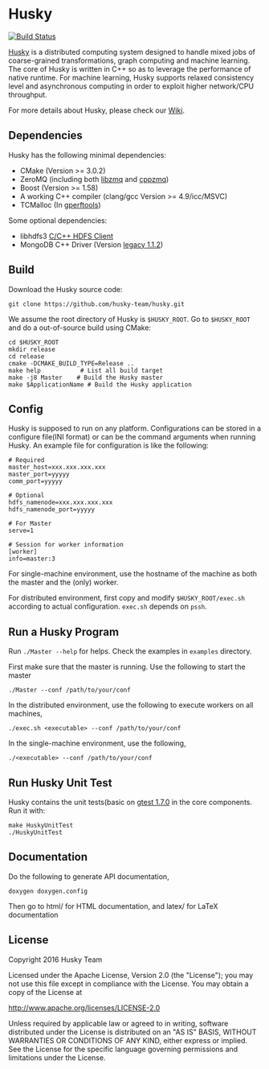 Husky
=======

[![Build Status](https://travis-ci.org/husky-team/husky.svg?branch=master)](https://travis-ci.org/husky-team/husky)

[Husky](http://www.husky-project.com/) is a distributed computing system designed to handle mixed jobs of coarse-grained transformations, graph computing and machine learning. The core of Husky is written in C++ so as to leverage the performance of native runtime. For machine learning, Husky supports relaxed consistency level and asynchronous computing in order to exploit higher network/CPU throughput.

For more details about Husky, please check our [Wiki](https://github.com/husky-team/husky/wiki).


Dependencies
-------------

Husky has the following minimal dependencies:

* CMake (Version >= 3.0.2)
* ZeroMQ (including both [libzmq](https://github.com/zeromq/libzmq) and [cppzmq](https://github.com/zeromq/cppzmq))
* Boost (Version >= 1.58)
* A working C++ compiler (clang/gcc Version >= 4.9/icc/MSVC)
* TCMalloc (In [gperftools](https://github.com/gperftools/gperftools))

Some optional dependencies:

* libhdfs3 [C/C++ HDFS Client](https://github.com/Pivotal-Data-Attic/pivotalrd-libhdfs3)
* MongoDB C++ Driver (Version [legacy 1.1.2](https://github.com/mongodb/mongo-cxx-driver/tree/legacy))

Build
-----

Download the Husky source code:

    git clone https://github.com/husky-team/husky.git

We assume the root directory of Husky is `$HUSKY_ROOT`. Go to `$HUSKY_ROOT` and do a out-of-source build using CMake:

    cd $HUSKY_ROOT
    mkdir release
    cd release
    cmake -DCMAKE_BUILD_TYPE=Release ..
    make help           # List all build target
    make -j8 Master    # Build the Husky master
    make $ApplicationName # Build the Husky application

Config
-------------

Husky is supposed to run on any platform. Configurations can be stored in a configure file(INI format) or can be the command arguments when running Husky. An example file for configuration is like the following:

    # Required
    master_host=xxx.xxx.xxx.xxx
    master_port=yyyyy
    comm_port=yyyyy

    # Optional
    hdfs_namenode=xxx.xxx.xxx.xxx
    hdfs_namenode_port=yyyyy

    # For Master
    serve=1

    # Session for worker information
    [worker]
    info=master:3


For single-machine environment, use the hostname of the machine as both the master and the (only) worker.

For distributed environment, first copy and modify `$HUSKY_ROOT/exec.sh` according to actual configuration. `exec.sh` depends on `pssh`.

Run a Husky Program
--------------------

Run `./Master --help` for helps. Check the examples in `examples` directory.

First make sure that the master is running. Use the following to start the master

    ./Master --conf /path/to/your/conf

In the distributed environment, use the following to execute workers on all machines,

    ./exec.sh <executable> --conf /path/to/your/conf

In the single-machine environment, use the following,

    ./<executable> --conf /path/to/your/conf

Run Husky Unit Test
--------------------

Husky contains the unit tests(basic on [gtest 1.7.0](https://github.com/google/googletest) in the core components. Run it with:

    make HuskyUnitTest
    ./HuskyUnitTest

Documentation
---------------

Do the following to generate API documentation,

    doxygen doxygen.config

Then go to html/ for HTML documentation, and latex/ for LaTeX documentation


License
---------------

Copyright 2016 Husky Team

Licensed under the Apache License, Version 2.0 (the "License");
you may not use this file except in compliance with the License.
You may obtain a copy of the License at

http://www.apache.org/licenses/LICENSE-2.0

Unless required by applicable law or agreed to in writing, software
distributed under the License is distributed on an "AS IS" BASIS,
WITHOUT WARRANTIES OR CONDITIONS OF ANY KIND, either express or implied.
See the License for the specific language governing permissions and
limitations under the License.
